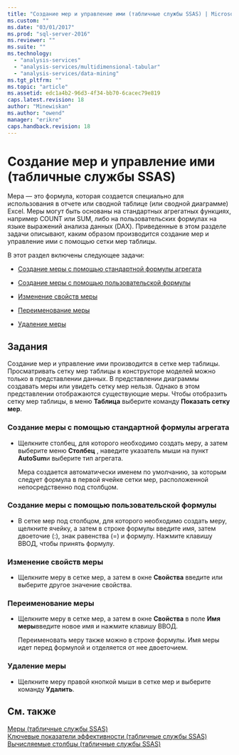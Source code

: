 ```yaml
---
title: "Создание мер и управление ими (табличные службы SSAS) | Microsoft Docs"
ms.custom: ""
ms.date: "03/01/2017"
ms.prod: "sql-server-2016"
ms.reviewer: ""
ms.suite: ""
ms.technology: 
  - "analysis-services"
  - "analysis-services/multidimensional-tabular"
  - "analysis-services/data-mining"
ms.tgt_pltfrm: ""
ms.topic: "article"
ms.assetid: edc1a4b2-96d3-4f34-bb70-6cacec79e819
caps.latest.revision: 18
author: "Minewiskan"
ms.author: "owend"
manager: "erikre"
caps.handback.revision: 18
---
```

# Создание мер и управление ими (табличные службы SSAS)
  Мера — это формула, которая создается специально для использования в отчете или сводной таблице (или сводной диаграмме) Excel. Меры могут быть основаны на стандартных агрегатных функциях, например COUNT или SUM, либо на пользовательских формулах на языке выражений анализа данных (DAX). Приведенные в этом разделе задачи описывают, каким образом производится создание мер и управление ими с помощью сетки мер таблицы.  
  
 В этот раздел включены следующее задачи:  
  
-   [Создание меры с помощью стандартной формулы агрегата](#bkmk_create_stand)  
  
-   [Создание меры с помощью пользовательской формулы](#bkmk_create_custom)  
  
-   [Изменение свойств меры](#bkmk_edit)  
  
-   [Переименование меры](#bkmk_rename)  
  
-   [Удаление меры](#bkmk_delete)  
  
## Задания  
 Создание мер и управление ими производится в сетке мер таблицы. Просматривать сетку мер таблицы в конструкторе моделей можно только в представлении данных. В представлении диаграммы создавать меры или увидеть сетку мер нельзя. Однако в этом представлении отображаются существующие меры. Чтобы отобразить сетку мер таблицы, в меню **Таблица** выберите команду **Показать сетку мер**.  
  
###  <a name="bkmk_create_stand"></a> Создание меры с помощью стандартной формулы агрегата  
  
-   Щелкните столбец, для которого необходимо создать меру, а затем выберите меню **Столбец** , наведите указатель мыши на пункт **AutoSum**и выберите тип агрегата.  
  
     Мера создается автоматически именем по умолчанию, за которым следует формула в первой ячейке сетки мер, расположенной непосредственно под столбцом.  
  
###  <a name="bkmk_create_custom"></a> Создание меры с помощью пользовательской формулы  
  
-   В сетке мер под столбцом, для которого необходимо создать меру, щелкните ячейку, а затем в строке формулы введите имя, затем двоеточие (:), знак равенства (=) и формулу. Нажмите клавишу ВВОД, чтобы принять формулу.  
  
###  <a name="bkmk_edit"></a> Изменение свойств меры  
  
-   Щелкните меру в сетке мер, а затем в окне **Свойства** введите или выберите другое значение свойства.  
  
###  <a name="bkmk_rename"></a> Переименование меры  
  
-   Щелкните меру в сетке мер, а затем в окне **Свойства** в поле **Имя меры**введите новое имя и нажмите клавишу ВВОД.  
  
     Переименовать меру также можно в строке формулы. Имя меры идет перед формулой и отделяется от нее двоеточием.  
  
###  <a name="bkmk_delete"></a> Удаление меры  
  
-   Щелкните меру правой кнопкой мыши в сетке мер и выберите команду **Удалить**.  
  
## См. также  
 [Меры (табличные службы SSAS)](../../analysis-services/tabular-models/measures-ssas-tabular.md)   
 [Ключевые показатели эффективности (табличные службы SSAS)](../../analysis-services/tabular-models/kpis-ssas-tabular.md)   
 [Вычисляемые столбцы (табличные службы SSAS)](../../analysis-services/tabular-models/calculated-columns-ssas-tabular.md)  
  
  